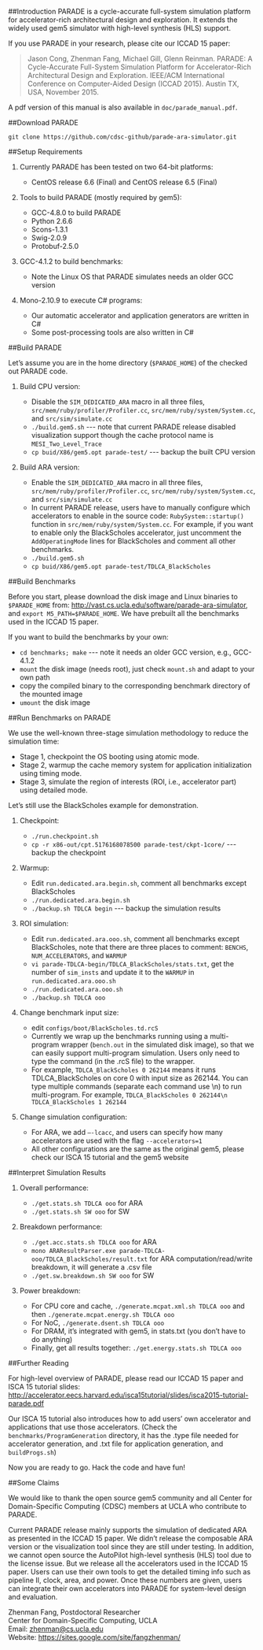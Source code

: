##Introduction
PARADE is a cycle-accurate full-system simulation platform for accelerator-rich architectural design and exploration. It extends the widely used gem5 simulator with high-level synthesis (HLS) support. 

If you use PARADE in your research, please cite our ICCAD 15 paper:

> Jason Cong, Zhenman Fang, Michael Gill, Glenn Reinman. PARADE: A Cycle-Accurate Full-System Simulation Platform for Accelerator-Rich Architectural Design and Exploration. IEEE/ACM International Conference on Computer-Aided Design (ICCAD 2015). Austin TX, USA, November 2015.

A pdf version of this manual is also available in `doc/parade_manual.pdf`.

##Download PARADE

	git clone https://github.com/cdsc-github/parade-ara-simulator.git

##Setup Requirements

1. Currently PARADE has been tested on two 64-bit platforms:

	* CentOS release 6.6 (Final) and CentOS release 6.5 (Final)
 
2. Tools to build PARADE (mostly required by gem5):
	* GCC-4.8.0 to build PARADE
	* Python 2.6.6
	* Scons-1.3.1
	* Swig-2.0.9
	* Protobuf-2.5.0

3. GCC-4.1.2 to build benchmarks:
	* Note the Linux OS that PARADE simulates needs an older GCC version

4. Mono-2.10.9 to execute C# programs:
	* Our automatic accelerator and application generators are written in C#
	* Some post-processing tools are also written in C#

##Build PARADE

Let’s assume you are in the home directory (`$PARADE_HOME`) of the checked out PARADE code.

1. Build CPU version:
	* Disable the `SIM_DEDICATED_ARA` macro in all three files, `src/mem/ruby/profiler/Profiler.cc`, `src/mem/ruby/system/System.cc`, and `src/sim/simulate.cc`
	* `./build.gem5.sh`	--- note that current PARADE release disabled visualization support though the cache protocol name is `MESI_Two_Level_Trace`
	* `cp buid/X86/gem5.opt parade-test/`	--- backup the built CPU version

2.	Build ARA version:
	* Enable the `SIM_DEDICATED_ARA` macro in all three files, `src/mem/ruby/profiler/Profiler.cc`, `src/mem/ruby/system/System.cc`, and `src/sim/simulate.cc`
	* In current PARADE release, users have to manually configure which accelerators to enable in the source code: `RubySystem::startup()` function in `src/mem/ruby/system/System.cc`. For example, if you want to enable only the BlackScholes accelerator, just uncomment the `AddOperatingMode` lines for BlackScholes and comment all other benchmarks.
	* `./build.gem5.sh`
	* `cp buid/X86/gem5.opt parade-test/TDLCA_BlackScholes`

##Build Benchmarks

Before you start, please download the disk image and Linux binaries to `$PARADE_HOME` from: http://vast.cs.ucla.edu/software/parade-ara-simulator, and `export M5_PATH=$PARADE_HOME`. We have prebuilt all the benchmarks used in the ICCAD 15 paper. 

If you want to build the benchmarks by your own:
* `cd benchmarks; make`	--- note it needs an older GCC version, e.g., GCC-4.1.2
* `mount` the disk image (needs root), just check `mount.sh` and adapt to your own path
* copy the compiled binary to the corresponding benchmark directory of the mounted image
* `umount` the disk image

##Run Benchmarks on PARADE

We use the well-known three-stage simulation methodology to reduce the simulation time:
* Stage 1, checkpoint the OS booting using atomic mode. 
* Stage 2, warmup the cache memory system for application initialization using timing mode. 
* Stage 3, simulate the region of interests (ROI, i.e., accelerator part) using detailed mode.

Let’s still use the BlackScholes example for demonstration.

1.	Checkpoint:
	* `./run.checkpoint.sh`
	* `cp -r x86-out/cpt.5176168078500 parade-test/ckpt-1core/`	--- backup the checkpoint

2.	Warmup:
	* Edit `run.dedicated.ara.begin.sh`, comment all benchmarks except BlackScholes
	* `./run.dedicated.ara.begin.sh`
	* `./backup.sh TDLCA begin`	--- backup the simulation results

3.	ROI simulation:
	* Edit `run.dedicated.ara.ooo.sh`, comment all benchmarks except BlackScholes, note that there are three places to comment: `BENCHS`, `NUM_ACCELERATORS`, and `WARMUP`
	* `vi parade-TDLCA-begin/TDLCA_BlackScholes/stats.txt`, get the number of `sim_insts` and update it to the `WARMUP` in `run.dedicated.ara.ooo.sh`
	* `./run.dedicated.ara.ooo.sh`
	* `./backup.sh TDLCA ooo`

4.	Change benchmark input size:
	* edit `configs/boot/BlackScholes.td.rcS`
	* Currently we wrap up the benchmarks running using a multi-program wrapper (`bench.out` in the simulated disk image), so that we can easily support multi-program simulation. Users only need to type the command (in the .rcS file) to the wrapper. 
	* For example, `TDLCA_BlackScholes 0 262144` means it runs TDLCA_BlackScholes on core 0 with input size as 262144. You can type multiple commands (separate each command use \n) to run multi-program. For example, `TDLCA_BlackScholes 0 262144\n TDLCA_BlackScholes 1 262144`

5.	Change simulation configuration:
	* For ARA, we add `–-lcacc`, and users can specify how many accelerators are used with the flag `--accelerators=1`
	* All other configurations are the same as the original gem5, please check our ISCA 15 tutorial and the gem5 website

##Interpret Simulation Results

1.	Overall performance: 
	* `./get.stats.sh TDLCA ooo` for ARA
	* `./get.stats.sh SW ooo` for SW

2.	Breakdown performance: 
	* `./get.acc.stats.sh TDLCA ooo` for ARA
	* `mono ARAResultParser.exe parade-TDLCA-ooo/TDLCA_BlackScholes/result.txt` for ARA computation/read/write breakdown, it will generate a .csv file 
	* `./get.sw.breakdown.sh SW ooo` for SW

3.	Power breakdown: 
	* For CPU core and cache, `./generate.mcpat.xml.sh TDLCA ooo`	and then `./generate.mcpat.energy.sh TDLCA ooo`
	* For NoC, `./generate.dsent.sh TDLCA ooo`
	* For DRAM, it’s integrated with gem5, in stats.txt (you don’t have to do anything)
	* Finally, get all results together: `./get.energy.stats.sh TDLCA ooo`

##Further Reading

For high-level overview of PARADE, please read our ICCAD 15 paper and ISCA 15 tutorial slides: http://accelerator.eecs.harvard.edu/isca15tutorial/slides/isca2015-tutorial-parade.pdf

Our ISCA 15 tutorial also introduces how to add users’ own accelerator and applications that use those accelerators. (Check the `benchmarks/ProgramGeneration` directory, it has the .type file needed for accelerator generation, and .txt file for application generation, and `buildProgs.sh`)

Now you are ready to go. Hack the code and have fun!

##Some Claims

We would like to thank the open source gem5 community and all Center for Domain-Specific Computing (CDSC) members at UCLA who contribute to PARADE.

Current PARADE release mainly supports the simulation of dedicated ARA as presented in the ICCAD 15 paper. We didn’t release the composable ARA version or the visualization tool since they are still under testing. In addition, we cannot open source the AutoPilot high-level synthesis (HLS) tool due to the license issue. But we release all the accelerators used in the ICCAD 15 paper. Users can use their own tools to get the detailed timing info such as pipeline II, clock, area, and power. Once these numbers are given, users can integrate their own accelerators into PARADE for system-level design and evaluation.

Zhenman Fang, Postdoctoral Researcher    
Center for Domain-Specific Computing, UCLA   
Email: zhenman@cs.ucla.edu   
Website: https://sites.google.com/site/fangzhenman/
